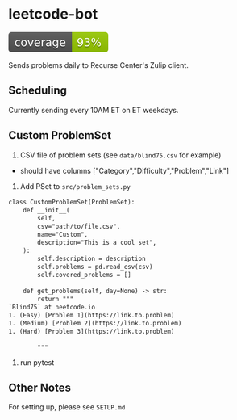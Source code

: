 # leetcode-bot
<p>
    <a href="https://github.com/ncdejito/leetcode-bot/graphs/contributors">
    <img src="assets/coverage.svg" alt="coverage" />
    </a>
</p>


Sends problems daily to Recurse Center's Zulip client.

## Scheduling
Currently sending every 10AM ET on ET weekdays.

## Custom ProblemSet
1. CSV file of problem sets (see `data/blind75.csv` for example)
* should have columns ["Category","Difficulty","Problem","Link"]
1. Add PSet to `src/problem_sets.py`
```
class CustomProblemSet(ProblemSet):
    def __init__(
        self,
        csv="path/to/file.csv",
        name="Custom",
        description="This is a cool set",
    ):
        self.description = description
        self.problems = pd.read_csv(csv)
        self.covered_problems = []

    def get_problems(self, day=None) -> str:
        return """
`Blind75` at neetcode.io
1. (Easy) [Problem 1](https://link.to.problem)
1. (Medium) [Problem 2](https://link.to.problem)
1. (Hard) [Problem 3](https://link.to.problem)

        """
```
1. run pytest

## Other Notes
For setting up, please see `SETUP.md`